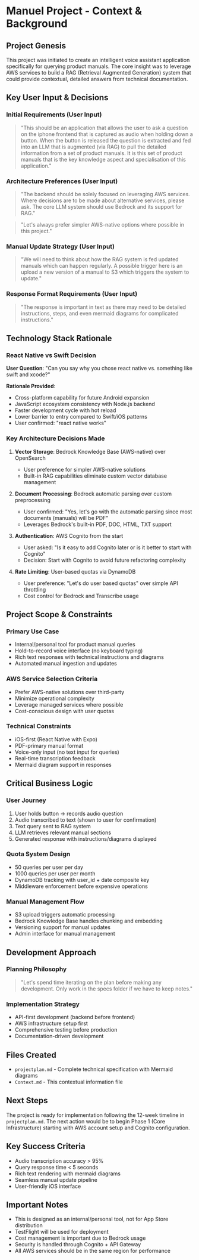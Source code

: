 # Manuel Project - Context & Background

## Project Genesis
This project was initiated to create an intelligent voice assistant application specifically for querying product manuals. The core insight was to leverage AWS services to build a RAG (Retrieval Augmented Generation) system that could provide contextual, detailed answers from technical documentation.

## Key User Input & Decisions

### Initial Requirements (User Input)
> "This should be an application that allows the user to ask a question on the iphone frontend that is captured as audio when holding down a button. When the button is released the question is extracted and fed into an LLM that is augmented (via RAG) to pull the detailed information from a set of product manuals. It is this set of product manuals that is the key knowledge aspect and specialisation of this application."

### Architecture Preferences (User Input)
> "The backend should be solely focused on leveraging AWS services. Where decisions are to be made about alternative services, please ask. The core LLM system should use Bedrock and its support for RAG."

> "Let's always prefer simpler AWS-native options where possible in this project."

### Manual Update Strategy (User Input)
> "We will need to think about how the RAG system is fed updated manuals which can happen regularly. A possible trigger here is an upload a new version of a manual to S3 which triggers the system to update."

### Response Format Requirements (User Input)
> "The response is important in text as there may need to be detailed instructions, steps, and even mermaid diagrams for complicated instructions."

## Technology Stack Rationale

### React Native vs Swift Decision
**User Question**: "Can you say why you chose react native vs. something like swift and xcode?"

**Rationale Provided**:
- Cross-platform capability for future Android expansion
- JavaScript ecosystem consistency with Node.js backend
- Faster development cycle with hot reload
- Lower barrier to entry compared to Swift/iOS patterns
- User confirmed: "react native works"

### Key Architecture Decisions Made

1. **Vector Storage**: Bedrock Knowledge Base (AWS-native) over OpenSearch
   - User preference for simpler AWS-native solutions
   - Built-in RAG capabilities eliminate custom vector database management

2. **Document Processing**: Bedrock automatic parsing over custom preprocessing
   - User confirmed: "Yes, let's go with the automatic parsing since most documents (manuals) will be PDF"
   - Leverages Bedrock's built-in PDF, DOC, HTML, TXT support

3. **Authentication**: AWS Cognito from the start
   - User asked: "Is it easy to add Cognito later or is it better to start with Cognito"
   - Decision: Start with Cognito to avoid future refactoring complexity

4. **Rate Limiting**: User-based quotas via DynamoDB
   - User preference: "Let's do user based quotas" over simple API throttling
   - Cost control for Bedrock and Transcribe usage

## Project Scope & Constraints

### Primary Use Case
- Internal/personal tool for product manual queries
- Hold-to-record voice interface (no keyboard typing)
- Rich text responses with technical instructions and diagrams
- Automated manual ingestion and updates

### AWS Service Selection Criteria
- Prefer AWS-native solutions over third-party
- Minimize operational complexity
- Leverage managed services where possible
- Cost-conscious design with user quotas

### Technical Constraints
- iOS-first (React Native with Expo)
- PDF-primary manual format
- Voice-only input (no text input for queries)
- Real-time transcription feedback
- Mermaid diagram support in responses

## Critical Business Logic

### User Journey
1. User holds button → records audio question
2. Audio transcribed to text (shown to user for confirmation)
3. Text query sent to RAG system
4. LLM retrieves relevant manual sections
5. Generated response with instructions/diagrams displayed

### Quota System Design
- 50 queries per user per day
- 1000 queries per user per month
- DynamoDB tracking with user_id + date composite key
- Middleware enforcement before expensive operations

### Manual Management Flow
- S3 upload triggers automatic processing
- Bedrock Knowledge Base handles chunking and embedding
- Versioning support for manual updates
- Admin interface for manual management

## Development Approach

### Planning Philosophy
> "Let's spend time iterating on the plan before making any development. Only work in the specs folder if we have to keep notes."

### Implementation Strategy
- API-first development (backend before frontend)
- AWS infrastructure setup first
- Comprehensive testing before production
- Documentation-driven development

## Files Created
- `projectplan.md` - Complete technical specification with Mermaid diagrams
- `Context.md` - This contextual information file

## Next Steps
The project is ready for implementation following the 12-week timeline in `projectplan.md`. The next action would be to begin Phase 1 (Core Infrastructure) starting with AWS account setup and Cognito configuration.

## Key Success Criteria
- Audio transcription accuracy > 95%
- Query response time < 5 seconds
- Rich text rendering with mermaid diagrams
- Seamless manual update pipeline
- User-friendly iOS interface

## Important Notes
- This is designed as an internal/personal tool, not for App Store distribution
- TestFlight will be used for deployment
- Cost management is important due to Bedrock usage
- Security is handled through Cognito + API Gateway
- All AWS services should be in the same region for performance